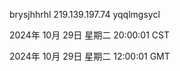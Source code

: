 brysjhhrhl 219.139.197.74 yqqlmgsycl

2024年 10月 29日 星期二 20:00:01 CST

2024年 10月 29日 星期二 12:00:01 GMT
